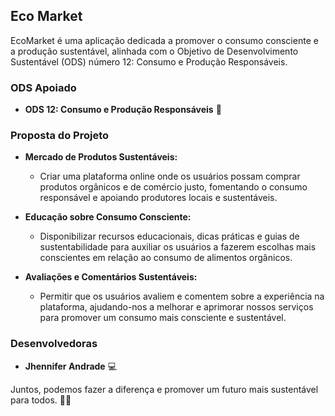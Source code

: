 ## Eco Market

EcoMarket é uma aplicação dedicada a promover o consumo consciente e a produção sustentável, alinhada com o Objetivo de Desenvolvimento Sustentável (ODS) número 12: Consumo e Produção Responsáveis.

### ODS Apoiado

- **ODS 12: Consumo e Produção Responsáveis** 🌱

### Proposta do Projeto

- **Mercado de Produtos Sustentáveis:**
   - Criar uma plataforma online onde os usuários possam comprar produtos orgânicos e de comércio justo, fomentando o consumo responsável e apoiando produtores locais e sustentáveis.

- **Educação sobre Consumo Consciente:**
   - Disponibilizar recursos educacionais, dicas práticas e guias de sustentabilidade para auxiliar os usuários a fazerem escolhas mais conscientes em relação ao consumo de alimentos orgânicos.

- **Avaliações e Comentários Sustentáveis:**
   - Permitir que os usuários avaliem e comentem sobre a experiência na plataforma, ajudando-nos a melhorar e aprimorar nossos serviços para promover um consumo mais consciente e sustentável. 

### Desenvolvedoras

- **Jhennifer Andrade** 💻

Juntos, podemos fazer a diferença e promover um futuro mais sustentável para todos. 🌱🧡


